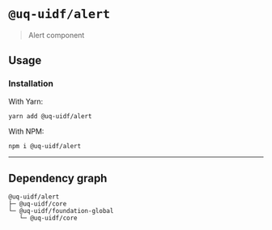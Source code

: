 # `@uq-uidf/alert`

> Alert component

## Usage

### Installation

With Yarn:
```shell
yarn add @uq-uidf/alert
```

With NPM:
```shell
npm i @uq-uidf/alert
```

---

## Dependency graph

```shell
@uq-uidf/alert
├─ @uq-uidf/core
└─ @uq-uidf/foundation-global
   └─ @uq-uidf/core
```
